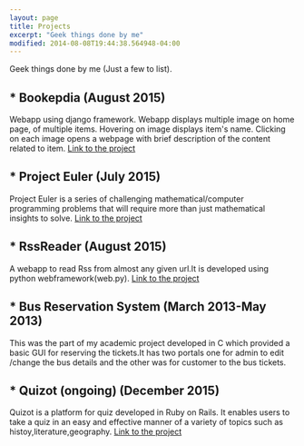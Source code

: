 ```yaml
---
layout: page
title: Projects 
excerpt: "Geek things done by me"
modified: 2014-08-08T19:44:38.564948-04:00  
---
```


Geek things done by me (Just a few to list).

## * Bookepdia                        (August 2015)
Webapp using django framework. Webapp displays multiple image on home page, of multiple items. Hovering on image displays item's name. Clicking on each image opens a webpage with brief description of the content related to item.
<a target="_blank" href="https://github.com/akanksha007/bookepdia">Link to the project</a>

## * Project Euler                    (July 2015)
Project Euler is a series of challenging mathematical/computer programming problems that will require more than just mathematical insights to solve.
<a target="_blank" href="https://github.com/akanksha007/project_euler">Link to the project</a>

## * RssReader                        (August 2015)
A webapp to read Rss from almost any given url.It is developed using python webframework(web.py).
<a target="_blank" href="https://github.com/akanksha007/RssReader">Link to the project</a>

## * Bus Reservation System           (March 2013­-May 2013)
This was the part of my academic project developed in C which provided a basic GUI for reserving the tickets.It has two portals one for admin to edit /change the bus details and the other was for customer to the bus tickets.

## * Quizot (ongoing)                 (December 2015)
Quizot is a platform for quiz developed in Ruby on Rails. It enables users to take a quiz in an easy and effective manner of a variety of topics such as histoy,literature,geography.
<a target="_blank" href="https://github.com/akanksha007/Quizot">Link to the project</a>







